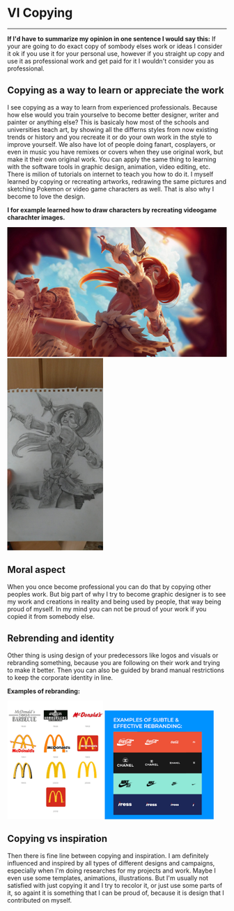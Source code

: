 # VI Copying
------------
**If I'd have to summarize my opinion in one sentence I would say this:**
If your are going to do exact copy of sombody elses work or ideas I consider it ok if you use it for your personal use, however if you straight up copy and use it as professional work and get paid for it I wouldn't consider you as professional. 

## Copying as a way to learn or appreciate the work
I see copying as a way to learn from experienced professionals. Because how else would you train yourselve to become better designer, writer and painter or anything else? This is basicaly how most of the schools and universities teach art, by showing all the differns styles from now existing trends or history and you recreate it or do your own work in the style to improve yourself. We also have lot of people doing fanart, cosplayers, or even in music you have remixes or covers when they use original work, but make it their own original work. You can apply the same thing to learning with the software tools in graphic design, animation, video editing, etc. There is milion of tutorials on internet to teach you how to do it. I myself learned by copying or recreating artworks, redrawing the same pictures and sketching Pokemon or video game characters as well. That is also why I become to love the design.

**I for example learned how to draw characters by recreating videogame charachter images.**

<img src="./img/lol-skin.jpg" alt="lol-skin.jpg" width="550"/> <img src="./img/skin-drawing.jpg" alt="skin-drawing.jpg" width="220"/>

## Moral aspect
When you once become professional you can do that by copying other peoples work. But big part of why I try to become graphic designer is to see my work and creations in reality and being used by people, that way being proud of myself. In my mind you can not be proud of your work if you copied it from somebody else.

## Rebrending and identity
Other thing is using design of your predecessors like logos and visuals or rebranding something, because you are following on their work and trying to make it better. Then you can also be guided by brand manual restrictions to keep the corporate identity in line. 

**Examples of rebranding:**

<img src="./img/rebranding.png" alt="rebranding.png" width="220"/>  <img src="./img/rebranding-2.png" alt="rebranding-2.png" width="250"/>

## Copying vs inspiration
Then there is fine line between copying and inspiration. I am definitely influenced and inspired by all types of different designs and campaigns, especially when I'm doing researches for my projects and work. Maybe I even use some templates, animations, illustrations. But I'm usually not satisfied with just copying it and I try to recolor it, or just use some parts of it, so againt it is something that I can be proud of, because it is design that I contributed on myself.

